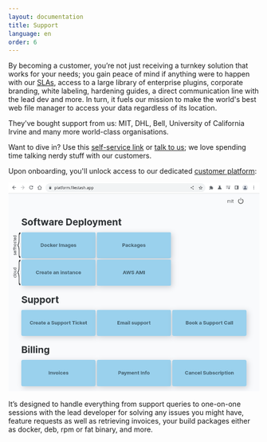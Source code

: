 ```yaml
---
layout: documentation
title: Support
language: en
order: 6
---
```


By becoming a customer, you’re not just receiving a turnkey solution that works for your needs; you gain peace of mind if anything were to happen with our [SLAs](/redirect.html?origin=doc::support&url=https://downloads.filestash.app/upload/contract-support.pdf), access to a large library of enterprise plugins, corporate branding, white labeling, hardening guides, a direct communication line with the lead dev and more. In turn, it fuels our mission to make the world's best web file manager to access your data regardless of its location.

They've bought support from us: MIT, DHL, Bell, University of California Irvine and many more world-class organisations.

Want to dive in? Use this [self-service link](/redirect.html?origin=doc::support&url=https://buy.stripe.com/7sI29w7euetE4369AS) or [talk to us](/pricing/?modal=support&origin=doc::support); we love spending time talking nerdy stuff with our customers.

Upon onboarding, you'll unlock access to our dedicated [customer platform](https://platform.filestash.app):

<img class="fancy" src="/img/screenshots/doc_support.png" alt="setup screenshot" />

It’s designed to handle everything from support queries to one-on-one sessions with the lead developer for solving any issues you might have, feature requests as well as retrieving invoices, your build packages either as docker, deb, rpm or fat binary, and more.
